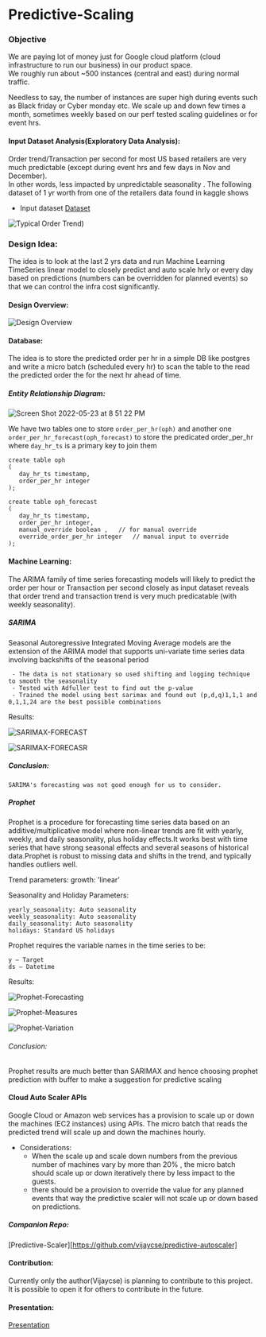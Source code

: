 # Predictive-Scaling

### Objective

We are paying lot of money just for Google cloud platform (cloud infrastructure to run our business) in our product space.  
We roughly run about ~500 instances (central and east) during normal traffic. 

Needless to say, the number of instances are super high during events such as Black friday or Cyber monday etc. 
We scale up and down few times a month, sometimes weekly based on our perf tested scaling guidelines or for event hrs.


#### Input Dataset Analysis(Exploratory Data Analysis):

Order trend/Transaction per second for most US based retailers are very much predictable (except during event hrs and few days in Nov and December).  
In other words, less impacted by unpredictable seasonality . The following dataset of 1 yr worth from one of the retailers data found in kaggle shows

  -  Input dataset [Dataset](https://www.kaggle.com/datasets/mkechinov/ecommerce-purchase-history-from-electronics-store)

![Typical Order Trend](https://github.com/vijaycse/predictive-scaling/blob/Dev/Order_Trend.png))


### Design Idea:

The idea is to look at the last 2 yrs data and run Machine Learning TimeSeries linear model to closely predict and auto scale hrly or every day 
based on predictions (numbers can be overridden for planned events) so that we can control the infra cost significantly. 


#### Design Overview:
  
![Design Overview](https://github.com/vijaycse/predictive-scaling/blob/main/Design_overview_3.png)



#### Database:

The idea is to store the predicted order per hr in a simple DB like postgres and write a micro batch (scheduled every hr) to scan the 
table to the read the predicted order the for the next hr ahead of time.

##### Entity Relationship Diagram:
 
![Screen Shot 2022-05-23 at 8 51 22 PM](https://user-images.githubusercontent.com/4589748/169932548-42a037bc-80d4-48b6-b207-bc2bb46acc1a.png)

We have two tables one to store `order_per_hr(oph)` and another one `order_per_hr_forecast(oph_forecast)` to store the predicated order_per_hr where `day_hr_ts` is a primary key to join them

```
create table oph
(
   day_hr_ts timestamp,
   order_per_hr integer
);

```

```
create table oph_forecast
(
   day_hr_ts timestamp,
   order_per_hr integer, 
   manual_override boolean ,   // for manual override
   override_order_per_hr integer   // manual input to override
);

```


#### Machine Learning:

 The ARIMA family of time series forecasting models will likely to predict the order per hour or Transaction per second closely as input dataset
 reveals that order trend and transaction trend is very much predicatable (with weekly seasonality).
 
 ##### SARIMA
   Seasonal Autoregressive Integrated Moving Average models are the extension of the ARIMA model 
   that supports uni-variate time series data involving backshifts of the seasonal period

     - The data is not stationary so used shifting and logging technique to smooth the seasonality
     - Tested with Adfuller test to find out the p-value
     - Trained the model using best sarimax and found out (p,d,q)1,1,1 and 0,1,1,24 are the best possible combinations
  
    
   
   Results:
     
    
   ![SARIMAX-FORECAST](https://github.com/vijaycse/predictive-scaling/blob/main/images/SARIMAX_FORECAST_RESULTS.png)
    
   ![SARIMAX-FORECASR](https://github.com/vijaycse/predictive-scaling/blob/main/images/SARIMAX_RESULTS.png)
   
    
 ##### Conclusion:
 
    SARIMA's forecasting was not good enough for us to consider.


##### Prophet
  Prophet is a procedure for forecasting time series data based on an additive/multiplicative model where non-linear trends are fit with yearly, weekly, and daily seasonality, plus holiday effects.It works best with time series that have strong seasonal effects and several seasons of historical data.Prophet is robust to missing data and shifts in the trend, and typically handles outliers well.

  Trend parameters:
    growth: 'linear' 
  
  Seasonality and Holiday Parameters:

    yearly_seasonality: Auto seasonality
    weekly_seasonality: Auto seasonality
    daily_seasonality: Auto seasonality
    holidays: Standard US holidays

  Prophet requires the variable names in the time series to be:
  
    y – Target
    ds – Datetime
    

  Results:

   ![Prophet-Forecasting](https://github.com/vijaycse/predictive-scaling/blob/main/images/Prophet_results.png)
   
   ![Prophet-Measures](https://github.com/vijaycse/predictive-scaling/blob/main/images/Prophet_measures.png)
   
   ![Prophet-Variation](https://github.com/vijaycse/predictive-scaling/blob/main/images/Prophet_variations.png)
   
  
  ###### Conclusion:
  
   Prophet results are much better than SARIMAX and hence choosing prophet prediction with buffer to make a suggestion for predictive scaling



#### Cloud Auto Scaler APIs

 Google Cloud  or Amazon web services has a provision to scale up or down the machines (EC2 instances) using APIs. The micro batch that reads the 
 predicted trend will scale up and down the machines hourly.
 
   - Considerations:
        - When the scale up and scale down numbers from the previous number of machines vary by more than 20% , the micro batch should scale up or down iteratively there by less impact to the guests.
        - there should be a provision to override the value for any planned events that way the predictive scaler will not scale up or down based on predictions.

##### Companion Repo:

   [Predictive-Scaler][https://github.com/vijaycse/predictive-autoscaler]


#### Contribution:
 Currently only the author(Vijaycse) is planning to contribute to this project. It is possible to open it for others to contribute in the future.
 
#### Presentation:
 [Presentation](https://docs.google.com/presentation/d/1NQZ56vdSED6xQISN1o39OoY3Ud5eo83k3olHIZJETts/edit#slide=id.p1)
